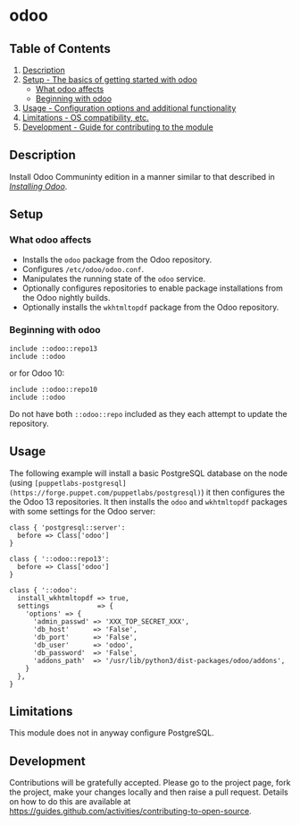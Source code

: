 # odoo

## Table of Contents

1. [Description](#description)
1. [Setup - The basics of getting started with odoo](#setup)
    * [What odoo affects](#what-odoo-affects)
    * [Beginning with odoo](#beginning-with-odoo)
1. [Usage - Configuration options and additional functionality](#usage)
1. [Limitations - OS compatibility, etc.](#limitations)
1. [Development - Guide for contributing to the module](#development)

## Description

Install Odoo Communinty edition in a manner similar to that described in
*[Installing Odoo](https://www.odoo.com/documentation/13.0/setup/install.html)*.

## Setup

### What odoo affects

* Installs the `odoo` package from the Odoo repository.
* Configures `/etc/odoo/odoo.conf`.
* Manipulates the running state of the `odoo` service.
* Optionally configures repositories to enable package installations from
  the Odoo nightly builds.
* Optionally installs the `wkhtmltopdf` package from the Odoo repository.

### Beginning with odoo

```puppet
include ::odoo::repo13
include ::odoo
```

or for Odoo 10:

```puppet
include ::odoo::repo10
include ::odoo
```

Do not have both `::odoo::repo` included as they each attempt to update the repository.

## Usage

The following example will install a basic PostgreSQL database on the
node (using
`[puppetlabs-postgresql](https://forge.puppet.com/puppetlabs/postgresql)`)
it then configures the the Odoo 13 repositories.  It then installs the
`odoo` and `wkhtmltopdf` packages with some settings for the Odoo
server:

```puppet
class { 'postgresql::server':
  before => Class['odoo']
}

class { '::odoo::repo13':
  before => Class['odoo']
}

class { '::odoo':
  install_wkhtmltopdf => true,
  settings            => {
    'options' => {
      'admin_passwd' => 'XXX_TOP_SECRET_XXX',
      'db_host'      => 'False',
      'db_port'      => 'False',
      'db_user'      => 'odoo',
      'db_password'  => 'False',
      'addons_path'  => '/usr/lib/python3/dist-packages/odoo/addons',
    }
  },
}
```

## Limitations

This module does not in anyway configure PostgreSQL.

## Development

Contributions will be gratefully accepted. Please go to the project page, fork
the project, make your changes locally and then raise a pull request. Details
on how to do this are available at
https://guides.github.com/activities/contributing-to-open-source.

